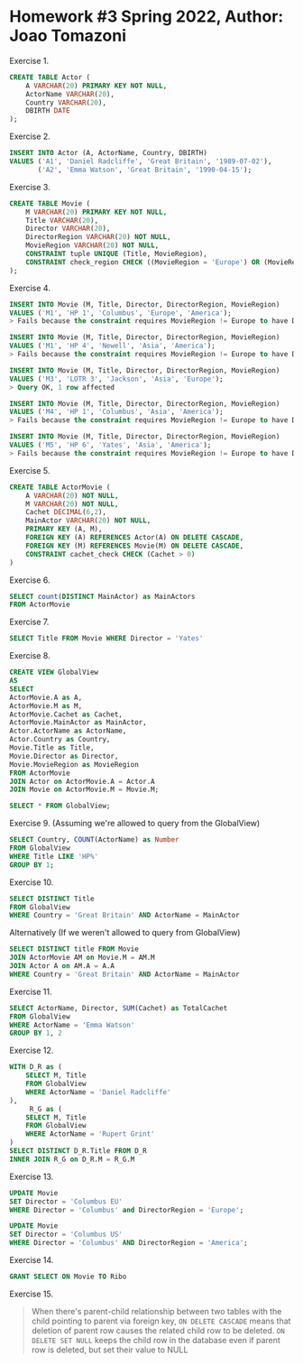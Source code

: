 Homework #3
Spring 2022,
Author: Joao Tomazoni
=====================

Exercise 1.
```SQL
CREATE TABLE Actor (
    A VARCHAR(20) PRIMARY KEY NOT NULL,
    ActorName VARCHAR(20),
    Country VARCHAR(20),
    DBIRTH DATE
);
```

Exercise 2.
```SQL
INSERT INTO Actor (A, ActorName, Country, DBIRTH)
VALUES ('A1', 'Daniel Radcliffe', 'Great Britain', '1989-07-02'),
       ('A2', 'Emma Watson', 'Great Britain', '1990-04-15');
```

Exercise 3.
```SQL
CREATE TABLE Movie (
    M VARCHAR(20) PRIMARY KEY NOT NULL,
    Title VARCHAR(20),
    Director VARCHAR(20),
    DirectorRegion VARCHAR(20) NOT NULL,
    MovieRegion VARCHAR(20) NOT NULL,
    CONSTRAINT tuple UNIQUE (Title, MovieRegion),
    CONSTRAINT check_region CHECK ((MovieRegion = 'Europe') OR (MovieRegion <> 'Europe' AND DirectorRegion = 'America'))
);
```

Exercise 4.
```SQL
INSERT INTO Movie (M, Title, Director, DirectorRegion, MovieRegion)
VALUES ('M1', 'HP 1', 'Columbus', 'Europe', 'America');
> Fails because the constraint requires MovieRegion != Europe to have DirectorRegion = America

INSERT INTO Movie (M, Title, Director, DirectorRegion, MovieRegion)
VALUES ('M1', 'HP 4', 'Newell', 'Asia', 'America');
> Fails because the constraint requires MovieRegion != Europe to have DirectorRegion = America

INSERT INTO Movie (M, Title, Director, DirectorRegion, MovieRegion)
VALUES ('M3', 'LOTR 3', 'Jackson', 'Asia', 'Europe');
> Query OK, 1 row affected

INSERT INTO Movie (M, Title, Director, DirectorRegion, MovieRegion)
VALUES ('M4', 'HP 1', 'Columbus', 'Asia', 'America');
> Fails because the constraint requires MovieRegion != Europe to have DirectorRegion = America

INSERT INTO Movie (M, Title, Director, DirectorRegion, MovieRegion)
VALUES ('M5', 'HP 6', 'Yates', 'Asia', 'America');
> Fails because the constraint requires MovieRegion != Europe to have DirectorRegion = America
```

Exercise 5.
```SQL
CREATE TABLE ActorMovie (
    A VARCHAR(20) NOT NULL,
    M VARCHAR(20) NOT NULL,
    Cachet DECIMAL(6,2),
    MainActor VARCHAR(20) NOT NULL,
    PRIMARY KEY (A, M),
    FOREIGN KEY (A) REFERENCES Actor(A) ON DELETE CASCADE,
    FOREIGN KEY (M) REFERENCES Movie(M) ON DELETE CASCADE,
    CONSTRAINT cachet_check CHECK (Cachet > 0)
)
```

Exercise 6.
```SQL
SELECT count(DISTINCT MainActor) as MainActors
FROM ActorMovie
```

Exercise 7.
```SQL
SELECT Title FROM Movie WHERE Director = 'Yates'
```

Exercise 8.
```SQL
CREATE VIEW GlobalView
AS
SELECT
ActorMovie.A as A,
ActorMovie.M as M,
ActorMovie.Cachet as Cachet,
ActorMovie.MainActor as MainActor,
Actor.ActorName as ActorName,
Actor.Country as Country,
Movie.Title as Title,
Movie.Director as Director,
Movie.MovieRegion as MovieRegion
FROM ActorMovie
JOIN Actor on ActorMovie.A = Actor.A
JOIN Movie on ActorMovie.M = Movie.M;

SELECT * FROM GlobalView;
```

Exercise 9. (Assuming we're allowed to query from the GlobalView)
```SQL
SELECT Country, COUNT(ActorName) as Number
FROM GlobalView
WHERE Title LIKE 'HP%'
GROUP BY 1;
```

Exercise 10.
```SQL
SELECT DISTINCT Title
FROM GlobalView
WHERE Country = 'Great Britain' AND ActorName = MainActor
```

Alternatively (If we weren't allowed to query from GlobalView)
```SQL
SELECT DISTINCT title FROM Movie
JOIN ActorMovie AM on Movie.M = AM.M
JOIN Actor A on AM.A = A.A
WHERE Country = 'Great Britain' AND ActorName = MainActor
```

Exercise 11.
```SQL
SELECT ActorName, Director, SUM(Cachet) as TotalCachet
FROM GlobalView
WHERE ActorName = 'Emma Watson'
GROUP BY 1, 2
```

Exercise 12.
```SQL
WITH D_R as (
    SELECT M, Title
    FROM GlobalView
    WHERE ActorName = 'Daniel Radcliffe'
),
     R_G as (
    SELECT M, Title
    FROM GlobalView
    WHERE ActorName = 'Rupert Grint'
)
SELECT DISTINCT D_R.Title FROM D_R
INNER JOIN R_G on D_R.M = R_G.M
```

Exercise 13.
```SQL
UPDATE Movie
SET Director = 'Columbus EU'
WHERE Director = 'Columbus' and DirectorRegion = 'Europe';

UPDATE Movie
SET Director = 'Columbus US'
WHERE Director = 'Columbus' AND DirectorRegion = 'America';
```

Exercise 14.
```SQL
GRANT SELECT ON Movie TO Ribo
```

Exercise 15.
> When there's parent-child relationship between two tables with the child pointing to parent via foreign key, `ON DELETE CASCADE` means that deletion of parent row causes the related child row to be deleted. `ON DELETE SET NULL` keeps the child row in the database even if parent row is deleted, but set their value to NULL
